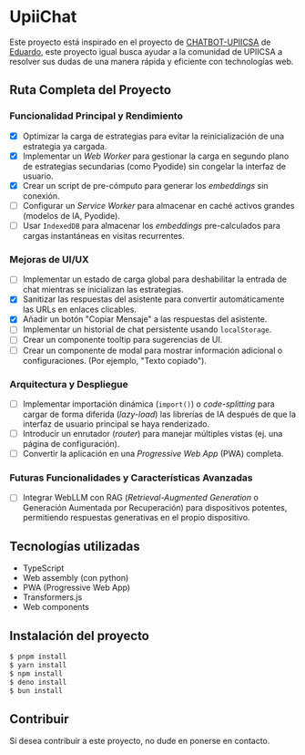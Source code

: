 # UpiiChat

Este proyecto está inspirado en el proyecto de [CHATBOT-UPIICSA](https://github.com/EduDN/CHATBOT-UPIICSA)
de [Eduardo](https://github.com/EduDN), este proyecto igual busca ayudar a la
comunidad de UPIICSA a resolver sus dudas de una manera rápida y eficiente con
technologías web.

## **Ruta Completa del Proyecto**

### **Funcionalidad Principal y Rendimiento**

- [x] Optimizar la carga de estrategias para evitar la reinicialización de una estrategia ya cargada.
- [x] Implementar un _Web Worker_ para gestionar la carga en segundo plano de estrategias secundarias (como Pyodide) sin congelar la interfaz de usuario.
- [x] Crear un script de pre-cómputo para generar los _embeddings_ sin conexión.
- [ ] Configurar un _Service Worker_ para almacenar en caché activos grandes (modelos de IA, Pyodide).
- [ ] Usar `IndexedDB` para almacenar los _embeddings_ pre-calculados para cargas instantáneas en visitas recurrentes.

### **Mejoras de UI/UX**

- [ ] Implementar un estado de carga global para deshabilitar la entrada de chat mientras se inicializan las estrategias.
- [x] Sanitizar las respuestas del asistente para convertir automáticamente las URLs en enlaces clicables.
- [x] Añadir un botón "Copiar Mensaje" a las respuestas del asistente.
- [ ] Implementar un historial de chat persistente usando `localStorage`.
- [ ] Crear un componente tooltip para sugerencias de UI.
- [ ] Crear un componente de modal para mostrar información adicional o
      configuraciones. (Por ejemplo, "Texto copiado").

### **Arquitectura y Despliegue**

- [ ] Implementar importación dinámica (`import()`) o _code-splitting_ para cargar de forma diferida (_lazy-load_) las librerías de IA después de que la interfaz de usuario principal se haya renderizado.
- [ ] Introducir un enrutador (_router_) para manejar múltiples vistas (ej. una página de configuración).
- [ ] Convertir la aplicación en una _Progressive Web App_ (PWA) completa.

### **Futuras Funcionalidades y Características Avanzadas**

- [ ] Integrar WebLLM con RAG (_Retrieval-Augmented Generation_ o Generación Aumentada por Recuperación) para dispositivos potentes, permitiendo respuestas generativas en el propio dispositivo.

## Tecnologías utilizadas

- TypeScript
- Web assembly (con python)
- PWA (Progressive Web App)
- Transformers.js
- Web components

## Instalación del proyecto

```bash
$ pnpm install
$ yarn install
$ npm install
$ deno install
$ bun install
```

## Contribuir

Si desea contribuir a este proyecto, no dude en ponerse en contacto.
